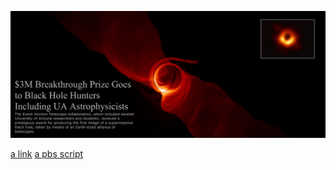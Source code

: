 ![](.images/BlackHoleMashup_TextOverlap.png)

[a link](PBS-Scripts/Array-and-Parallel/README.md)
[a pbs script](PBS-Scripts/Array-and-Parallel/Basic_Array_Job.pbs)

